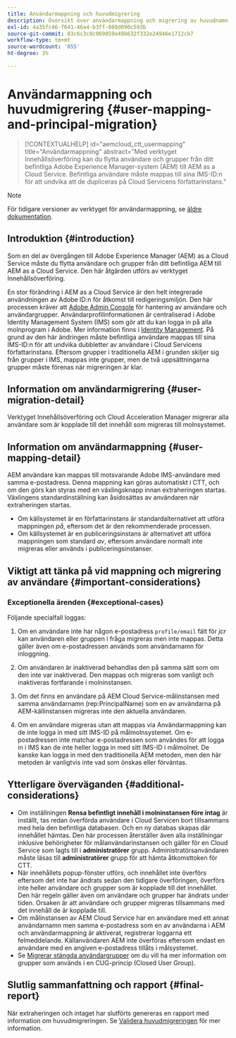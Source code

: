 ```yaml
---
title: Användarmappning och huvudmigrering
description: Översikt över användarmappning och migrering av huvudnamn på AEM as a Cloud Service.
exl-id: 4a35fc46-f641-46a4-b3ff-080d090c593b
source-git-commit: 83c6c3c8c069059e49b632f332e24946e1712cb7
workflow-type: tm+mt
source-wordcount: '855'
ht-degree: 3%

---
```


# Användarmappning och huvudmigrering {#user-mapping-and-principal-migration}

>[!CONTEXTUALHELP]
>id="aemcloud_ctt_usermapping"
>title="Användarmappning"
>abstract="Med verktyget Innehållsöverföring kan du flytta användare och grupper från ditt befintliga Adobe Experience Manager-system (AEM) till AEM as a Cloud Service. Befintliga användare måste mappas till sina IMS-ID:n för att undvika att de dupliceras på Cloud Servicens författarinstans."

>[!NOTE]
>För tidigare versioner av verktyget för användarmappning, se [äldre dokumentation](/help/journey-migration/content-transfer-tool/user-mapping-tool-legacy/considerations-user-mapping-tool-legacy.md).

## Introduktion {#introduction}

Som en del av övergången till Adobe Experience Manager (AEM) as a Cloud Service måste du flytta användare och grupper från ditt befintliga AEM till AEM as a Cloud Service. Den här åtgärden utförs av verktyget Innehållsöverföring.

En stor förändring i AEM as a Cloud Service är den helt integrerade användningen av Adobe ID:n för åtkomst till redigeringsmiljön. Den här processen kräver att [Adobe Admin Console](https://helpx.adobe.com/enterprise/using/admin-console.html) för hantering av användare och användargrupper. Användarprofilinformationen är centraliserad i Adobe Identity Management System (IMS) som gör att du kan logga in på alla molnprogram i Adobe. Mer information finns i [Identity Management](https://experienceleague.adobe.com/docs/experience-manager-cloud-service/content/overview/what-is-new-and-different.html#identity-management). På grund av den här ändringen måste befintliga användare mappas till sina IMS-ID:n för att undvika dubbletter av användare i Cloud Servicens författarinstans. Eftersom grupper i traditionella AEM i grunden skiljer sig från grupper i IMS, mappas inte grupper, men de två uppsättningarna grupper måste förenas när migreringen är klar.

## Information om användarmigrering {#user-migration-detail}

Verktyget Innehållsöverföring och Cloud Acceleration Manager migrerar alla användare som är kopplade till det innehåll som migreras till molnsystemet.

## Information om användarmappning {#user-mapping-detail}

AEM användare kan mappas till motsvarande Adobe IMS-användare med samma e-postadress.  Denna mappning kan göras automatiskt i CTT, och om den görs kan styras med en växlingsknapp innan extraheringen startas. Växlingens standardinställning kan åsidosättas av användaren när extraheringen startas.

* Om källsystemet är en författarinstans är standardalternativet att utföra mappningen _på_, eftersom det är den rekommenderade processen.
* Om källsystemet är en publiceringsinstans är alternativet att utföra mappningen som standard _av_, eftersom användare normalt inte migreras eller används i publiceringsinstanser.

## Viktigt att tänka på vid mappning och migrering av användare {#important-considerations}


### Exceptionella ärenden {#exceptional-cases}

Följande specialfall loggas:

1. Om en användare inte har någon e-postadress `profile/email` fält för *jcr* kan användaren eller gruppen i fråga migreras men inte mappas. Detta gäller även om e-postadressen används som användarnamn för inloggning.

1. Om användaren är inaktiverad behandlas den på samma sätt som om den inte var inaktiverad. Den mappas och migreras som vanligt och inaktiveras fortfarande i molninstansen.

1. Om det finns en användare på AEM Cloud Service-målinstansen med samma användarnamn (rep:PrincipalName) som en av användarna på AEM-källinstansen migreras inte den aktuella användaren.

1. Om en användare migreras utan att mappas via Användarmappning kan de inte logga in med sitt IMS-ID på målmolnsystemet. Om e-postadressen inte matchar e-postadressen som användes för att logga in i IMS kan de inte heller logga in med sitt IMS-ID i målmolnet. De kanske kan logga in med den traditionella AEM metoden, men den här metoden är vanligtvis inte vad som önskas eller förväntas.


## Ytterligare överväganden {#additional-considerations}

* Om inställningen **Rensa befintligt innehåll i molninstansen före intag** är inställt, tas redan överförda användare i Cloud Servicen bort tillsammans med hela den befintliga databasen. Och en ny databas skapas där innehållet hämtas. Den här processen återställer även alla inställningar inklusive behörigheter för målanvändarinstansen och gäller för en Cloud Service som lagts till i **administratörer** grupp. Administratörsanvändaren måste läsas till **administratörer** grupp för att hämta åtkomsttoken för CTT.
* När innehållets popup-fönster utförs, och innehållet inte överförs eftersom det inte har ändrats sedan den tidigare överföringen, överförs inte heller användare och grupper som är kopplade till det innehållet. Den här regeln gäller även om användare och grupper har ändrats under tiden. Orsaken är att användare och grupper migreras tillsammans med det innehåll de är kopplade till.
* Om målinstansen av AEM Cloud Service har en användare med ett annat användarnamn men samma e-postadress som en av användarna i AEM och användarmappning är aktiverat, registrerar loggarna ett felmeddelande. Källanvändaren AEM inte överföras eftersom endast en användare med en angiven e-postadress tillåts i målsystemet.
* Se [Migrerar stängda användargrupper](/help/journey-migration/content-transfer-tool/using-content-transfer-tool/closed-user-groups-migration.md) om du vill ha mer information om grupper som används i en CUG-princip (Closed User Group).

## Slutlig sammanfattning och rapport {#final-report}

När extraheringen och intaget har slutförts genereras en rapport med information om huvudmigreringen. Se [Validera huvudmigreringen](/help/journey-migration/content-transfer-tool/using-content-transfer-tool/validating-content-transfers.md#how-to-validate-principal-migration) för mer information.
